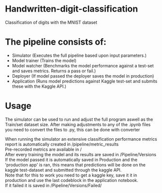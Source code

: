 # Handwritten-digit-classification
Classification of digits with the MNIST dataset


# The pipeline consists of:
* Simulator      (Executes the full pipeline based upon input parameters.)  
* Model trainer  (Trains the model)  
* Model watcher  (Benchmarks the model performance against a test-set and saves metrics. Returns a pass or fail.)  
* Deployer  (If model passed the deployer saves the model in production)  
* Application (Runs model predictions against Kaggle test-set and submits these with the Kaggle API.)  

# Usage
The simulator can be used to run and adjust the full program aswell as the Train/set dataset size.
After making adjustments to any of the .ipynb files you need to convert the files to .py, this can be done with converter

When running the simulator an extensive classification performance metrics report is automatically created in /pipeline/metric_results  
Pre-recorded metrics are available in /  
After every training the model and its results are saved in /Pipeline/Versions  
If the model passed it is automatically saved in Production and the 'production app' is ran, this means that predictions will be done on the kaggle test-dataset
and submitted through the kaggle API.  
Note that for this to work you need to get a kaggle key, save it it in production and use the last codeblock in the application notebook.  
If it failed it is saved in /Pipeline/Versions/Failed/